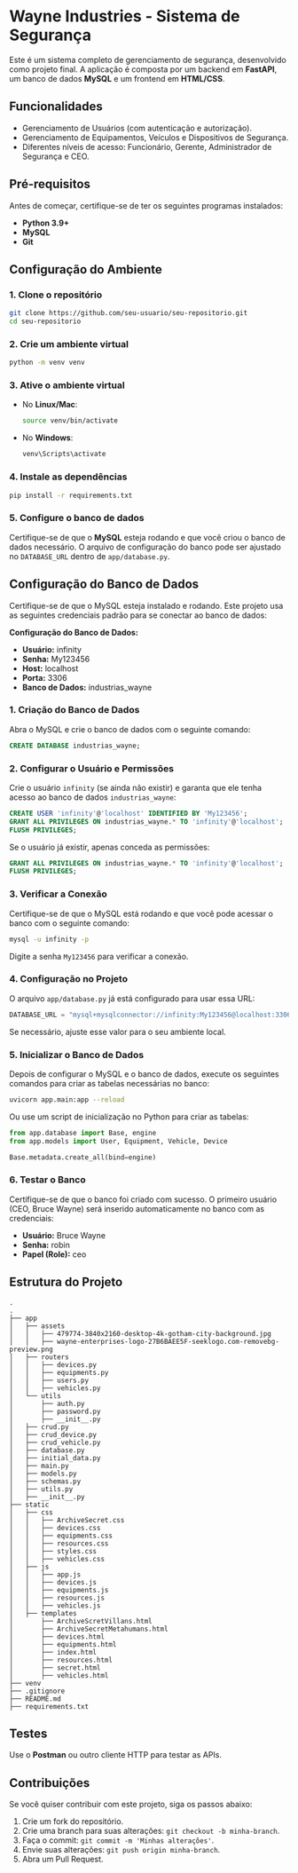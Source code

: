 # Wayne Industries - Sistema de Segurança

Este é um sistema completo de gerenciamento de segurança, desenvolvido como projeto final. A aplicação é composta por um backend em **FastAPI**, um banco de dados **MySQL** e um frontend em **HTML/CSS**.

## Funcionalidades

- Gerenciamento de Usuários (com autenticação e autorização).
- Gerenciamento de Equipamentos, Veículos e Dispositivos de Segurança.
- Diferentes níveis de acesso: Funcionário, Gerente, Administrador de Segurança e CEO.

## Pré-requisitos

Antes de começar, certifique-se de ter os seguintes programas instalados:

- **Python 3.9+**
- **MySQL**
- **Git**

## Configuração do Ambiente

### 1. Clone o repositório

```bash
git clone https://github.com/seu-usuario/seu-repositorio.git
cd seu-repositorio
```

### 2. Crie um ambiente virtual

```bash
python -m venv venv
```

### 3. Ative o ambiente virtual

- No **Linux/Mac**:
  ```bash
  source venv/bin/activate
  ```
- No **Windows**:
  ```bash
  venv\Scripts\activate
  ```

### 4. Instale as dependências

```bash
pip install -r requirements.txt
```

### 5. Configure o banco de dados

Certifique-se de que o **MySQL** esteja rodando e que você criou o banco de dados necessário. O arquivo de configuração do banco pode ser ajustado no `DATABASE_URL` dentro de `app/database.py`.

## Configuração do Banco de Dados

Certifique-se de que o MySQL esteja instalado e rodando. Este projeto usa as seguintes credenciais padrão para se conectar ao banco de dados:

**Configuração do Banco de Dados:**

- **Usuário:** infinity
- **Senha:** My123456
- **Host:** localhost
- **Porta:** 3306
- **Banco de Dados:** industrias_wayne

### 1. Criação do Banco de Dados

Abra o MySQL e crie o banco de dados com o seguinte comando:

```sql
CREATE DATABASE industrias_wayne;
```

### 2. Configurar o Usuário e Permissões

Crie o usuário `infinity` (se ainda não existir) e garanta que ele tenha acesso ao banco de dados `industrias_wayne`:

```sql
CREATE USER 'infinity'@'localhost' IDENTIFIED BY 'My123456';
GRANT ALL PRIVILEGES ON industrias_wayne.* TO 'infinity'@'localhost';
FLUSH PRIVILEGES;
```

Se o usuário já existir, apenas conceda as permissões:

```sql
GRANT ALL PRIVILEGES ON industrias_wayne.* TO 'infinity'@'localhost';
FLUSH PRIVILEGES;
```

### 3. Verificar a Conexão

Certifique-se de que o MySQL está rodando e que você pode acessar o banco com o seguinte comando:

```bash
mysql -u infinity -p
```

Digite a senha `My123456` para verificar a conexão.

### 4. Configuração no Projeto

O arquivo `app/database.py` já está configurado para usar essa URL:

```python
DATABASE_URL = "mysql+mysqlconnector://infinity:My123456@localhost:3306/industrias_wayne"
```

Se necessário, ajuste esse valor para o seu ambiente local.

### 5. Inicializar o Banco de Dados

Depois de configurar o MySQL e o banco de dados, execute os seguintes comandos para criar as tabelas necessárias no banco:

```bash
uvicorn app.main:app --reload
```

Ou use um script de inicialização no Python para criar as tabelas:

```python
from app.database import Base, engine
from app.models import User, Equipment, Vehicle, Device

Base.metadata.create_all(bind=engine)
```

### 6. Testar o Banco

Certifique-se de que o banco foi criado com sucesso. O primeiro usuário (CEO, Bruce Wayne) será inserido automaticamente no banco com as credenciais:

- **Usuário:** Bruce Wayne
- **Senha:** robin
- **Papel (Role):** ceo

## Estrutura do Projeto

```
.
.
├── app
│   ├── assets
│   │   ├── 479774-3840x2160-desktop-4k-gotham-city-background.jpg
│   │   ├── wayne-enterprises-logo-27B6BAEE5F-seeklogo.com-removebg-preview.png
│   ├── routers
│   │   ├── devices.py
│   │   ├── equipments.py
│   │   ├── users.py
│   │   ├── vehicles.py
│   └── utils
│       ├── auth.py
│       ├── password.py
│       ├── __init__.py
│   ├── crud.py
│   ├── crud_device.py
│   ├── crud_vehicle.py
│   ├── database.py
│   ├── initial_data.py
│   ├── main.py
│   ├── models.py
│   ├── schemas.py
│   ├── utils.py
│   ├── __init__.py
├── static
│   ├── css
│   │   ├── ArchiveSecret.css
│   │   ├── devices.css
│   │   ├── equipments.css
│   │   ├── resources.css
│   │   ├── styles.css
│   │   ├── vehicles.css
│   ├── js
│   │   ├── app.js
│   │   ├── devices.js
│   │   ├── equipments.js
│   │   ├── resources.js
│   │   ├── vehicles.js
│   ├── templates
│       ├── ArchiveScretVillans.html
│       ├── ArchiveSecretMetahumans.html
│       ├── devices.html
│       ├── equipments.html
│       ├── index.html
│       ├── resources.html
│       ├── secret.html
│       ├── vehicles.html
├── venv
├── .gitignore
├── README.md
├── requirements.txt

```

## Testes

Use o **Postman** ou outro cliente HTTP para testar as APIs.

## Contribuições

Se você quiser contribuir com este projeto, siga os passos abaixo:

1. Crie um fork do repositório.
2. Crie uma branch para suas alterações: `git checkout -b minha-branch`.
3. Faça o commit: `git commit -m 'Minhas alterações'`.
4. Envie suas alterações: `git push origin minha-branch`.
5. Abra um Pull Request.
